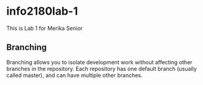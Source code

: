 # info2180lab-1
This is Lab 1 for Merika Senior

## Branching
Branching allows you to isolate development work without
affecting other branches in the repository. Each repository
has one default branch (usually called master), and can have
multiple other branches.
